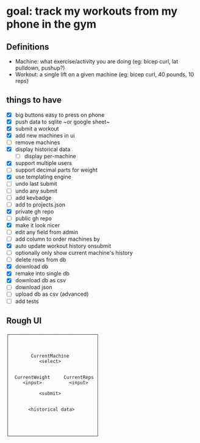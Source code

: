 # goal: track my workouts from my phone in the gym

## Definitions

- Machine: what exercise/activity you are doing (eg: bicep curl, lat pulldown, pushup?)
- Workout: a single lift on a given machine (eg: bicep curl, 40 pounds, 10 reps)

## things to have

- [x] big buttons easy to press on phone
- [x] push data to sqlite ~or google sheet~
- [x] submit a workout
- [x] add new machines in ui
- [ ] remove machines
- [x] display historical data
  - [ ] display per-machine
- [x] support multiple users
- [ ] support decimal parts for weight
- [x] use templating engine
- [ ] undo last submit
- [ ] undo any submit
- [ ] add kevbadge
- [ ] add to projects.json
- [x] private gh repo
- [ ] public gh repo
- [x] make it look nicer
- [ ] edit any field from admin
- [ ] add column to order machines by
- [x] auto update workout history onsubmit
- [ ] optionally only show current machine's history
- [ ] delete rows from db
- [x] download db
- [x] remake into single db
- [x] download db as csv
- [ ] download json
- [ ] upload db as csv (advanced)
- [ ] add tests

## Rough UI

```
┌────────────────────────────────┐
│                                │
│                                │
│                                │
│        CurrentMachine          │
│           <select>             │
│                                │
│                                │
│  CurrentWeight     CurrentReps │
│     <input>          <input>   │
│                                │
│           <submit>             │
│                                │
│                                │
│       <historical data>        │
│                                │
│                                │
│                                │
│                                │
└────────────────────────────────┘
```
